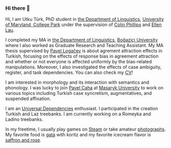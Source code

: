 ### Hi there 👋

Hi, I am Utku Türk, PhD student in [the Department of Linguistics][departmentumd], [University of Maryland, College Park][umd] under the supervision of [Colin Phillips][colin] and [Ellen Lau][ellen].

I completed my MA in [the Department of Linguistics][department], [Boğaziçi University][uni] where I also worked as Graduate Research and Teaching Assistant. My MA thesis supervised by [Pavel Logačev][pavel] is about agrement attraction effects in Turkish, focusing on the effects of response bias in agreement attraction and whether or not everyone is affected uniformly by the bias-related manipulations. Moreover, I also investigated the effects of case ambiguity, register, and task dependencies. You can also check my [CV][cv]!
  
  
I am interested in morphology and its interaction with semantics and phonology. I was lucky to join [Pavel Caha][caha] at [Masaryk University][mas] to work on various topics including Turkish case syncretism, augmentatives, and suspended affixation.
  
I am an [Universal Dependencies][ud] enthusiast. I participated in the creation Turkish and Laz treebanks. I am currently working on a Romeyka and Ladino treebanks.   
  
In my freetime, I usually play games on [Steam][steam] or take amateur [photographs][flickr]. My favorite food is [gata][gata] with koritz and my favorite icecream flavor is [saffron and rose][rose].


  [departmentumd]: https://linguistics.umd.edu/
  [umd]: https://umd.edu/
  [colin]: https://www.colinphillips.net/
  [ellen]: https://ellenlau.net/
  [department]: http://linguistics.boun.edu.tr
  [uni]: http://www.boun.edu.tr
  [pavel]: http://plogacev.github.io
  [gata]: https://en.wikipedia.org/wiki/Gata_(food)
  [rose]: https://www.nytimes.com/2016/04/06/dining/saffron-and-rose-persian-ice-cream-shop-los-angeles.html
  [steam]: https://steamcommunity.com/id/lecagot
  [flickr]: https://flickr.com/photos/97029582@N03/albums
  [caha]: https://www.muni.cz/en/people/53172-pavel-caha/cv
  [mas]: https://www.muni.cz/en
  [ud]: https://www.universaldependencies.org
  [cv]: cv.pdf



<!--
**utkuturk/utkuturk** is a ✨ _special_ ✨ repository because its `README.md` (this file) appears on your GitHub profile.

Here are some ideas to get you started:

- 🔭 I’m currently working on ...
- 🌱 I’m currently learning ...
- 👯 I’m looking to collaborate on ...
- 🤔 I’m looking for help with ...
- 💬 Ask me about ...
- 📫 How to reach me: ...
- 😄 Pronouns: ...
- ⚡ Fun fact: ...
-->
